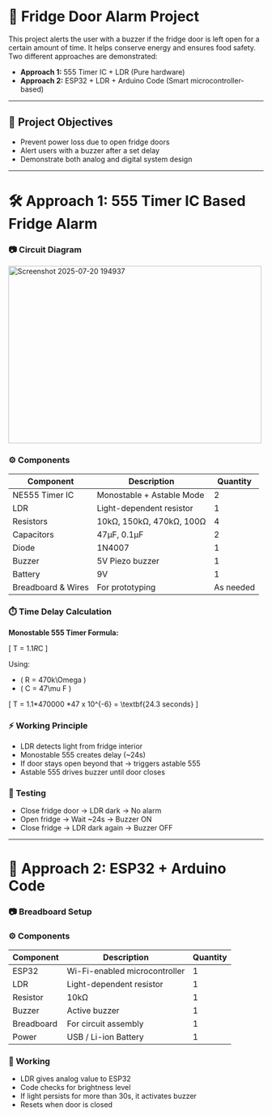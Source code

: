 # 🧊 Fridge Door Alarm Project

This project alerts the user with a buzzer if the fridge door is left open for a certain amount of time. It helps conserve energy and ensures food safety. Two different approaches are demonstrated:




- **Approach 1:** 555 Timer IC + LDR (Pure hardware)
- **Approach 2:** ESP32 + LDR + Arduino Code (Smart microcontroller-based)

---

## 🚀 Project Objectives

- Prevent power loss due to open fridge doors
- Alert users with a buzzer after a set delay
- Demonstrate both analog and digital system design

---

# 🛠️ Approach 1: 555 Timer IC Based Fridge Alarm

### 📷 Circuit Diagram

<img width="500" height="350" alt="Screenshot 2025-07-20 194937" src="https://github.com/user-attachments/assets/4316dd14-8dbb-46d5-bb0e-1f22a7e36726" />

### ⚙️ Components

| Component       | Description                  | Quantity |
|----------------|------------------------------|----------|
| NE555 Timer IC | Monostable + Astable Mode    | 2        |
| LDR             | Light-dependent resistor     | 1        |
| Resistors       | 10kΩ, 150kΩ, 470kΩ, 100Ω     | 4        |
| Capacitors      | 47µF, 0.1µF                  | 2        |
| Diode           | 1N4007                       | 1        |
| Buzzer          | 5V Piezo buzzer              | 1        |
| Battery         | 9V                           | 1        |
| Breadboard & Wires | For prototyping           | As needed |

### ⏱️ Time Delay Calculation

**Monostable 555 Timer Formula:**

\[
T = 1.1*R*C
\]

Using:
- \( R = 470k\Omega \)
- \( C = 47\mu F \)

\[
T = 1.1*470000 *47 x 10^{-6} = \textbf{24.3 seconds}
\]

### ⚡ Working Principle

- LDR detects light from fridge interior
- Monostable 555 creates delay (~24s)
- If door stays open beyond that → triggers astable 555
- Astable 555 drives buzzer until door closes

### 🧪 Testing

- Close fridge door → LDR dark → No alarm
- Open fridge → Wait ~24s → Buzzer ON
- Close fridge → LDR dark again → Buzzer OFF

---

# 🔁 Approach 2: ESP32 + Arduino Code

### 📷 Breadboard Setup

### ⚙️ Components

| Component       | Description                  | Quantity |
|----------------|------------------------------|----------|
| ESP32           | Wi-Fi-enabled microcontroller | 1        |
| LDR             | Light-dependent resistor     | 1        |
| Resistor        | 10kΩ                         | 1        |
| Buzzer          | Active buzzer                | 1        |
| Breadboard      | For circuit assembly         | 1        |
| Power           | USB / Li-ion Battery         | 1        |

### 🔌 Working

- LDR gives analog value to ESP32
- Code checks for brightness level
- If light persists for more than 30s, it activates buzzer
- Resets when door is closed








